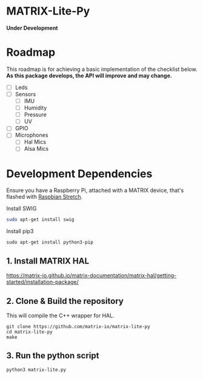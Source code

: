 # MATRIX-Lite-Py
**Under Development**

# Roadmap
This roadmap is for achieving a basic implementation of the checklist below. **As this package develops, the API will improve and may change.**
- [ ] Leds
- [ ] Sensors
  - [ ] IMU
  - [ ] Humidity
  - [ ] Pressure
  - [ ] UV
- [ ] GPIO
- [ ] Microphones
  - [ ] Hal Mics
  - [ ] Alsa Mics

# Development Dependencies
Ensure you have a Raspberry Pi, attached with a MATRIX device, that's flashed with [Raspbian Stretch](https://www.raspberrypi.org/blog/raspbian-stretch/).

Install SWIG 
```bash
sudo apt-get install swig
```
Install pip3
```
sudo apt-get install python3-pip
```

## 1. Install MATRIX HAL
https://matrix-io.github.io/matrix-documentation/matrix-hal/getting-started/installation-package/

## 2. Clone & Build the repository
This will compile the C++ wrapper for HAL.
```
git clone https://github.com/matrix-io/matrix-lite-py
cd matrix-lite-py
make
```
## 3. Run the python script
```
python3 matrix-lite.py
```

